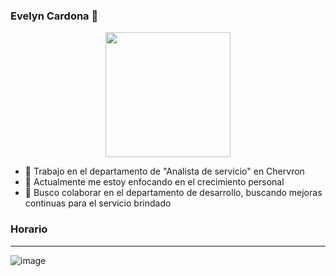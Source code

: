 ### Evelyn Cardona 👋
<div id="header" align="center">
  <img src="https://giphy.com/clips/bestfriends-cat-cats-kitty-IsDjNQPc4weWPEwhWm" width="200" />
</div>


- 🔭 Trabajo en el departamento de "Analista de servicio" en Chervron 
- 🌱 Actualmente me estoy enfocando en el crecimiento personal 
- 👯 Busco colaborar en el departamento de desarrollo, buscando mejoras continuas para el servicio brindado 

### Horario 
---
![image](https://user-images.githubusercontent.com/124218442/219788342-bfe54e8d-93a3-4bce-8842-2869eb8d9df4.png)

